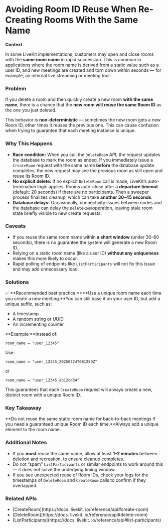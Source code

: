 # Avoiding Room ID Reuse When Re-Creating Rooms With the Same Name

**Context**

In some LiveKit implementations, customers may open and close rooms with the **same room name** in rapid succession. This is common in applications where the room name is derived from a static value such as a user ID, and new meetings are created and torn down within seconds — for example, an internal live streaming or meeting tool.


### Problem

If you delete a room and then quickly create a new room **with the same name**, there is a chance that the **new room will reuse the same Room ID** as the one you just deleted.

This behavior is **non-deterministic** — sometimes the new room gets a new Room ID, other times it reuses the previous one. This can cause confusion when trying to guarantee that each meeting instance is unique.


### Why This Happens


- **Race condition:** When you call the `DeleteRoom` API, the request updates the database to mark the room as ended. If you immediately issue a `CreateRoom` request with the same name **before** the database update completes, the new request may see the previous room as still open and reuse its Room ID.
- **No explicit delete:** If no explicit `DeleteRoom` call is made, LiveKit’s auto-termination logic applies. Rooms auto-close after a **departure timeout** (default: 20 seconds) if there are no participants. Then a sweeper process finalizes cleanup, which can take **another 30–45 seconds**.
- **Database delays:** Occasionally, connectivity issues between nodes and the database can delay the `DeleteRoom`operation, leaving stale room state briefly visible to new create requests.


### Caveats


- If you reuse the same room name within **a short window** (under 30–60 seconds), there is no guarantee the system will generate a new Room ID.
- Relying on a static room name (like a user ID) **without any uniqueness** makes this more likely to occur.
- Rapid polling of endpoints like `ListParticipants` will not fix this issue and may add unnecessary load.


### Solutions

✅ **Recommended best practice:****Use a unique room name each time you create a new meeting.**You can still base it on your user ID, but add a unique suffix, such as:


- A timestamp
- A random string or UUID
- An incrementing counter

**Example:**Instead of:

`room_name = "user_12345"`

Use:

`room_name = "user_12345_20250724T081259Z"`

or

`room_name = "user_12345_ab12cd34"`

This guarantees that each `CreateRoom` request will always create a new, distinct room with a unique Room ID.


### Key Takeaway

**Do not reuse the same static room name for back-to-back meetings if you need a guaranteed unique Room ID each time.**Always add a unique element to the room name.


### Additional Notes


- If you **must** reuse the same name, allow at least **1–2 minutes** between deletion and recreation, to ensure cleanup completes.
- Do not “spam” `ListParticipants` or similar endpoints to work around this — it does not solve the underlying timing window.
- If you see unexpected reuse of Room IDs, check your logs for the timestamps of `DeleteRoom` and `CreateRoom` calls to confirm if they overlapped.


### Related APIs


- [CreateRoom](https://docs. livekit. io/reference/api#create-room)
- [DeleteRoom](https://docs. livekit. io/reference/api#delete-room)
- [ListParticipants](https://docs. livekit. io/reference/api#list-participants)